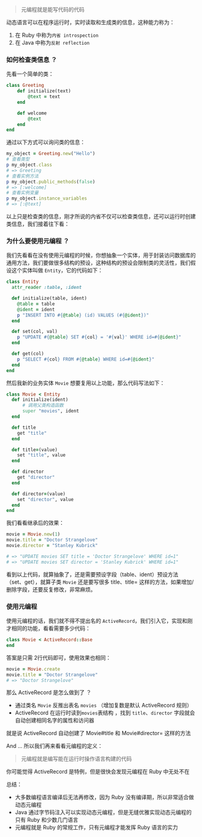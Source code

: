 > 元编程就是能写代码的代码

动态语言可以在程序运行时，实时读取和生成类的信息，这种能力称为：
1. 在 Ruby 中称为`内省 introspection`
2. 在 Java 中称为`反射 reflection`

### 如何检查类信息 ？
先看一个简单的类：
```ruby
class Greeting
    def initialize(text)
        @text = text
    end

    def welcome
        @text
    end
end
```
通过以下方式可以询问类的信息：
```ruby
my_object = Greeting.new("Hello")
# 查看类型
p my_object.class
# => Greeting
# 查看实例方法
p my_object.public_methods(false)
# => [:welcome]
# 查看实例变量
p my_object.instance_variables
# => [:@text]
```

以上只是检查类的信息，刚才所说的内省不仅可以检查类信息，还可以运行时创建类信息，我们接着往下看：

### 为什么要使用元编程 ？

我们先看看在没有使用元编程的时候，你想抽象一个实体，用于封装访问数据库的通用方法，我们要做很多结构的预设，这种结构的预设会限制类的灵活性，我们假设这个实体叫做 `Entity`，它的代码如下：
```ruby
class Entity
  attr_reader :table, :ident

  def initialize(table, ident)
    @table = table
    @ident = ident
    p "INSERT INTO #{@table} (id) VALUES (#{@ident})"
  end

  def set(col, val)
    p "UPDATE #{@table} SET #{col} = '#{val}' WHERE id=#{@ident}"
  end

  def get(col)
    p "SELECT #{col} FROM #{@table} WHERE id=#{@ident}"
  end
end
```
然后我新的业务实体 `Movie` 想要复用以上功能，那么代码写法如下：
```ruby
class Movie < Entity
  def initialize(ident)
      # 调用父类构造函数
      super "movies", ident
  end

  def title
    get "title"
  end

  def title=(value)
    set "title", value
  end

  def director
    get "director"
  end

  def director=(value)
    set "director", value
  end
end
```
我们看看继承后的效果：
```ruby
movie = Movie.new(1)
movie.title = "Doctor Strangelove"
movie.director = "Stanley Kubrick"

# => "UPDATE movies SET title = 'Doctor Strangelove' WHERE id=1"
# => "UPDATE movies SET director = 'Stanley Kubrick' WHERE id=1"
```
看到以上代码，就算抽象了，还是需要预设字段（table、ident）预设方法（set、get），就算子类 `Movie` 还是要写很多 title、title= 这样的方法，如果增加/删除字段，还要反复修改，非常麻烦。

### 使用元编程

使用元编程的话，我们就不得不提出名的 `ActiveRecord`，我们引入它，实现和刚才相同的功能，看看需要多少代码：
```ruby
class Movie < ActiveRecord::Base
end
```
答案是只需 2行代码即可，使用效果也相同：
```ruby
movie = Movie.create
movie.title = "Doctor Strangelove"
# => "Doctor Strangelove"
```

那么 ActiveRecord 是怎么做到了 ？
* 通过类名 `Movie` 反推出表名 `movies` （增加复数是默认 ActiveRecord 规则）
* ActiveRecord 在运行时读到`movies`表结构 ，找到 `title`、`director` 字段就会自动创建相同名字的属性和访问器

就是说 ActiveRecord 自动创建了 Movie#title 和 Movie#director= 这样的方法

And ... 所以我们再来看看元编程的定义：
> 元编程就是编写能在运行时操作语言构建的代码

你可能觉得 ActiveRecord 是特例，但是很快会发现元编程在 Ruby 中无处不在

总结：
* 大多数编程语言编译后无法再修改，因为 Ruby 没有编译期，所以非常适合做动态元编程
* Java 通过字节码注入可以实现动态元编程，但是无缝优雅实现动态元编程的只有 Ruby 和少数几门语言
* 元编程就是 Ruby 的常规工作，只有元编程才能发挥 Ruby 语言的实力